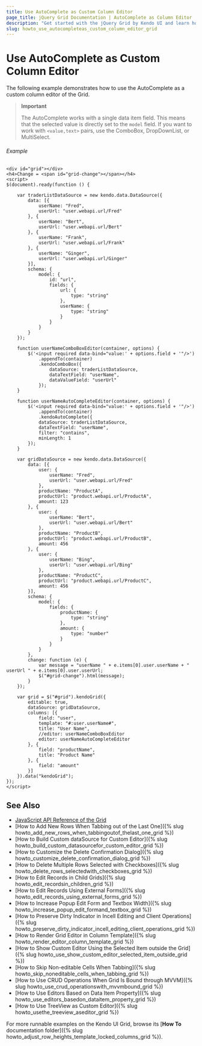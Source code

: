 ```yaml
---
title: Use AutoComplete as Custom Column Editor
page_title: jQuery Grid Documentation | AutoComplete as Column Editor | Kendo UI
description: "Get started with the jQuery Grid by Kendo UI and learn how to use AutoComplete as a custom column editor."
slug: howto_use_autocompleteas_custom_column_editor_grid
---
```


# Use AutoComplete as Custom Column Editor

The following example demonstrates how to use the AutoComplete as a custom column editor of the Grid.

> **Important**  
>
> The AutoComplete works with a single data item field. This means that the selected value is directly set to the `model` field. If you want to work with `<value,text>` pairs, use the ComboBox, DropDownList, or MultiSelect.

###### Example

```dojo
<div id="grid"></div>
<h4>Change = <span id="grid-change"></span></h4>
<script>
$(document).ready(function () {

    var traderListDataSource = new kendo.data.DataSource({
        data: [{
            userName: "Fred",
            userUrl: "user.webapi.url/Fred"
        }, {
            userName: "Bert",
            userUrl: "user.webapi.url/Bert"
        }, {
            userName: "Frank",
            userUrl: "user.webapi.url/Frank"
        }, {
            userName: "Ginger",
            userUrl: "user.webapi.url/Ginger"
        }],
        schema: {
            model: {
                id: "url",
                fields: {
                    url: {
                        type: "string"
                    },
                    userName: {
                        type: "string"
                    }
                }
            }
        }
    });

    function userNameComboBoxEditor(container, options) {
        $('<input required data-bind="value:' + options.field + '"/>')
            .appendTo(container)
            .kendoComboBox({
                dataSource: traderListDataSource,
                dataTextField: "userName",
                dataValueField: "userUrl"
            });
    }

    function userNameAutoCompleteEditor(container, options) {
        $('<input required data-bind="value:' + options.field + '"/>')
            .appendTo(container)
            .kendoAutoComplete({
            dataSource: traderListDataSource,
            dataTextField: "userName",
            filter: "contains",
            minLength: 1
        });
    }

    var gridDataSource = new kendo.data.DataSource({
        data: [{
            user: {
                userName: "Fred",
                userUrl: "user.webapi.url/Fred"
            },
            productName: "ProductA",
            productUrl: "product.webapi.url/ProductA",
            amount: 123
        }, {
            user: {
                userName: "Bert",
                userUrl: "user.webapi.url/Bert"
            },
            productName: "ProductB",
            productUrl: "product.webapi.url/ProductB",
            amount: 456
        }, {
            user: {
                userName: "Bing",
                userUrl: "user.webapi.url/Bing"
            },
            productName: "ProductC",
            productUrl: "product.webapi.url/ProductC",
            amount: 456
        }],
        schema: {
            model: {
                fields: {
                    productName: {
                        type: "string"
                    },
                    amount: {
                        type: "number"
                    }
                }
            }
        },
        change: function (e) {
            var message = "userName " + e.items[0].user.userName + " userUrl " + e.items[0].user.userUrl;
            $("#grid-change").html(message);
        }
    });

    var grid = $("#grid").kendoGrid({
        editable: true,
        dataSource: gridDataSource,
        columns: [{
            field: "user",
            template: "#:user.userName#",
            title: "User Name",
            //editor: userNameComboBoxEditor
            editor: userNameAutoCompleteEditor
        }, {
            field: "productName",
            title: "Product Name"
        }, {
            field: "amount"
        }]
    }).data("kendoGrid");
});
</script>
```

## See Also

* [JavaScript API Reference of the Grid](/api/javascript/ui/grid)
* [How to Add New Rows When Tabbing out of the Last One]({% slug howto_add_new_rows_when_tabbingoutof_thelast_one_grid %})
* [How to Build Custom dataSource for Custom Editor]({% slug howto_build_custom_datasourcefor_custom_editor_grid %})
* [How to Customize the Delete Confirmation Dialog]({% slug howto_customize_delete_confirmation_dialog_grid %})
* [How to Delete Multiple Rows Selected with Checkboxes]({% slug howto_delete_rows_selectedwith_checkboxes_grid %})
* [How to Edit Records in Child Grids]({% slug howto_edit_recordsin_children_grid %})
* [How to Edit Records Using External Forms]({% slug howto_edit_records_using_external_forms_grid %})
* [How to Increase Popup Edit Form and Textbox Width]({% slug howto_increase_popup_edit_formand_textbox_grid %})
* [How to Preserve Dirty Indicator in Incell Editing and Client Operations]({% slug howto_preserve_dirty_indicator_incell_editing_client_operations_grid %})
* [How to Render Grid Editor in Column Template]({% slug howto_render_editor_column_template_grid %})
* [How to Show Custom Editor Using the Selected Item outside the Grid]({% slug howto_use_show_custom_editor_selected_item_outside_grid %})
* [How to Skip Non-editable Cells When Tabbing]({% slug howto_skip_noneditable_cells_when_tabbing_grid %})
* [How to Use CRUD Operations When Grid Is Bound through MVVM]({% slug howto_use_crud_operationswith_mvvmbound_grid %})
* [How to Use Editors Based on Data Item Property]({% slug howto_use_editors_basedon_dataitem_property_grid %})
* [How to Use TreeView as Custom Editor]({% slug howto_usethe_treeview_aseditor_grid %})

For more runnable examples on the Kendo UI Grid, browse its [**How To** documentation folder]({% slug howto_adjust_row_heights_template_locked_columns_grid %}).
